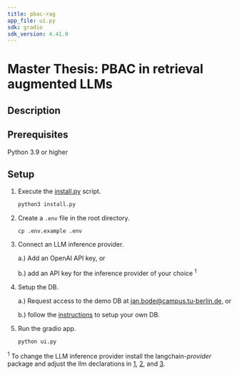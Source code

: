 ```yaml
---
title: pbac-rag
app_file: ui.py
sdk: gradio
sdk_version: 4.41.0
---
```

# Master Thesis: PBAC in retrieval augmented LLMs

## Description



## Prerequisites

Python 3.9 or higher

## Setup
1. Execute the [install.py](install.py) script.

    ```bash
    python3 install.py
    ```
2. Create a ```.env``` file in the root directory.

    ```
    cp .env.example .env
    ```

3. Connect an LLM inference provider.

    a.) Add an OpenAI API key, or

    b.) add an API key for the inference provider of your choice $^{1}$

4. Setup the DB.

    a.) Request access to the demo DB at [jan.bode@campus.tu-berlin.de](jan.bode@campus.tu-berlin.de), or

    b.) follow the [instructions](https://github.com/bodejan/california-imr-pii) to setup your own DB.

5. Run the gradio app.

    ```
    python ui.py
    ```

$^1$ To change the LLM inference provider install the langchain-*provider* package and adjust the llm declarations in [1](pbag_rag/query_generation/llm.py#78), [2](pbag_rag/retrieval_decision/llm.py#L62), and [3](pbag_rag/chat/llm.py#52).

